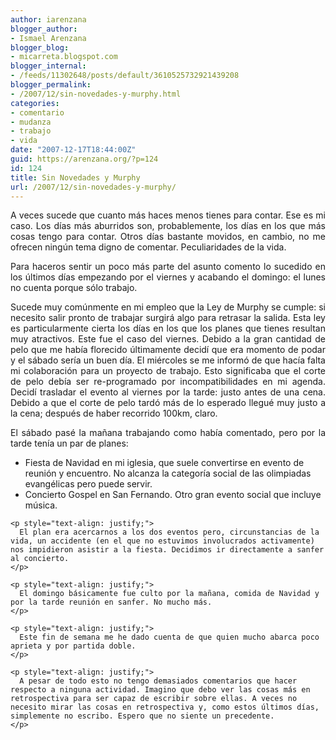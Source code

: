 ```yaml
---
author: iarenzana
blogger_author:
- Ismael Arenzana
blogger_blog:
- micarreta.blogspot.com
blogger_internal:
- /feeds/11302648/posts/default/3610525732921439208
blogger_permalink:
- /2007/12/sin-novedades-y-murphy.html
categories:
- comentario
- mudanza
- trabajo
- vida
date: "2007-12-17T18:44:00Z"
guid: https://arenzana.org/?p=124
id: 124
title: Sin Novedades y Murphy
url: /2007/12/sin-novedades-y-murphy/
---
```

<p style="text-align: justify;">
  A veces sucede que cuanto más haces menos tienes para contar. Ese es mi caso. Los días más aburridos son, probablemente, los días en los que más cosas tengo para contar. Otros días bastante movidos, en cambio, no me ofrecen ningún tema digno de comentar. Peculiaridades de la vida.
</p>

<p style="text-align: justify;">
  Para haceros sentir un poco más parte del asunto comento lo sucedido en los últimos días empezando por el viernes y acabando el domingo: el lunes no cuenta porque sólo trabajo.
</p>

<p style="text-align: justify;">
  Sucede muy comúnmente en mi empleo que la Ley de Murphy se cumple: si necesito salir pronto de trabajar surgirá algo para retrasar la salida. Esta ley es particularmente cierta los días en los que los planes que tienes resultan muy atractivos. Este fue el caso del viernes. Debido a la gran cantidad de pelo que me había florecido últimamente decidí que era momento de podar y el sábado sería un buen día. El miércoles se me informó de que hacía falta mi colaboración para un proyecto de trabajo. Esto significaba que el corte de pelo debía ser re-programado por incompatibilidades en mi agenda. Decidí trasladar el evento al viernes por la tarde: justo antes de una cena. Debido a que el corte de pelo tardó más de lo esperado llegué muy justo a la cena; después de haber recorrido 100km, claro.
</p>

<p style="text-align: justify;">
  El sábado pasé la mañana trabajando como había comentado, pero por la tarde tenía un par de planes:
</p>

<p style="text-align: justify;">
  <p style="text-align: justify;">
    <ul>
      <li>
        Fiesta de Navidad en mi iglesia, que suele convertirse en evento de reunión y encuentro. No alcanza la categoría social de las olimpiadas evangélicas pero puede servir.
      </li>
      <li>
        Concierto Gospel en San Fernando. Otro gran evento social que incluye música.
      </li>
    </ul>
    
    <p style="text-align: justify;">
      El plan era acercarnos a los dos eventos pero, circunstancias de la vida, un accidente (en el que no estuvimos involucrados activamente) nos impidieron asistir a la fiesta. Decidimos ir directamente a sanfer al concierto.
    </p>
    
    <p style="text-align: justify;">
      El domingo básicamente fue culto por la mañana, comida de Navidad y por la tarde reunión en sanfer. No mucho más.
    </p>
    
    <p style="text-align: justify;">
      Este fin de semana me he dado cuenta de que quien mucho abarca poco aprieta y por partida doble.
    </p>
    
    <p style="text-align: justify;">
      A pesar de todo esto no tengo demasiados comentarios que hacer respecto a ninguna actividad. Imagino que debo ver las cosas más en retrospectiva para ser capaz de escribir sobre ellas. A veces no necesito mirar las cosas en retrospectiva y, como estos últimos días, simplemente no escribo. Espero que no siente un precedente.
    </p>